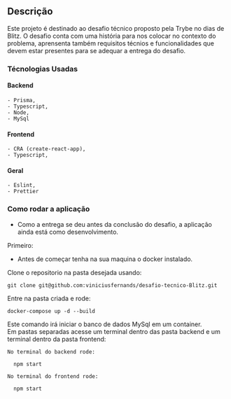 ## Descrição
 
Este projeto é destinado ao desafio técnico proposto pela Trybe no dias de Blitz. O desafio conta com uma história para nos colocar no contexto do problema,
aprensenta também requisitos técnios e funcionalidades que devem estar presentes para se adequar a entrega do desafio.

### Técnologias Usadas
  
  #### Backend
  
    - Prisma,
    - Typescript,
    - Node,
    - MySql
  
  #### Frontend
    
    - CRA (create-react-app),
    - Typescript,
    
  #### Geral
  
    - Eslint,
    - Prettier

### Como rodar a aplicação

 - Como a entrega se deu antes da conclusão do desafio, a aplicação ainda está como desenvolvimento.
 
 Primeiro:
  
  - Antes de começar tenha na sua maquina o docker instalado.
  
  Clone o repositorio na pasta desejada usando:
    
    git clone git@github.com:viniciusfernands/desafio-tecnico-Blitz.git
    
  Entre na pasta criada e rode:
  
    docker-compose up -d --build
    
  Este comando irá iniciar o banco de dados MySql em um container.
  <br/>
  Em pastas separadas acesse um terminal dentro das pasta backend e um terminal dentro da pasta frontend:
  
    No terminal do backend rode:
    
      npm start
      
    No terminal do frontend rode:
    
      npm start
